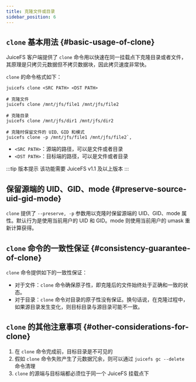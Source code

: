 ```yaml
---
title: 克隆文件或目录
sidebar_position: 6
---
```


## `clone` 基本用法 {#basic-usage-of-clone}

JuiceFS 客户端提供了 `clone` 命令用以快速在同一挂载点下克隆目录或者文件，其原理是只拷贝元数据但不拷贝数据块，因此拷贝速度非常快。

`clone` 的命令格式如下：

```shell
juicefs clone <SRC PATH> <DST PATH>

# 克隆文件
juicefs clone /mnt/jfs/file1 /mnt/jfs/file2

# 克隆目录
juicefs clone /mnt/jfs/dir1 /mnt/jfs/dir2

# 克隆时保留文件的 UID、GID 和模式
juicefs clone -p /mnt/jfs/file1 /mnt/jfs/file2`,
```

- `<SRC PATH>`：源端的路径，可以是文件或者目录
- `<DST PATH>`：目标端的路径，可以是文件或者目录

:::tip 版本提示
该功能需要 JuiceFS v1.1 及以上版本
:::

## 保留源端的 UID、GID、mode {#preserve-source-uid-gid-mode}

`clone` 提供了 `--preserve, -p` 参数用以克隆时保留源端的 UID、GID、mode 属性。默认行为是使用当前用户的 UID 和 GID。mode 则使用当前用户的 umask 重新计算获得。

## `clone` 命令的一致性保证 {#consistency-guarantee-of-clone}

`clone` 命令提供如下的一致性保证：

- 对于文件：`clone` 命令确保原子性，即克隆后的文件始终处于正确和一致的状态。
- 对于目录：`clone` 命令对目录的原子性没有保证。换句话说，在克隆过程中，如果源目录发生变化，则目标目录与源目录可能不一致。

## `clone` 的其他注意事项 {#other-considerations-for-clone}

1. 在 `clone` 命令完成前，目标目录是不可见的
2. 假如 `clone` 命令失败产生了元数据冗余，则可以通过 `juicefs gc --delete` 命令清理
3. `clone` 的源端与目标端都必须位于同一个 JuiceFS 挂载点下
